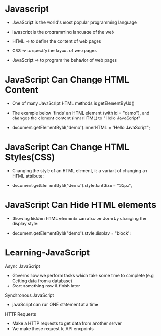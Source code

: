 # Javascript 

- JavaScript is the world's most popular programming language

- javascript is the programming language of the web

- HTML => to define the content of web pages
- CSS => to specify the layout of web pages
- JavaScript => to program the behavior of web pages


# JavaScript Can Change HTML Content

- One of many JavaScript HTML methods is getElementByUd()

- The example below 'finds' an HTML element (with id = "demo"), and changes the element content (innerHTML) to "Hello JavaScript"

- document.getElementById("demo").innerHTML = "Hello JavaScript";

# JavaScript Can Change HTML Styles(CSS)

- Changing the style of an HTML element, is a variant of changing an HTML attribute:

- document.getElementById("demo").style.fontSize = "35px";


# JavaScript Can Hide HTML elements 

- Showing hidden HTML elements can also be done by changing the display style:

- document.getElementById("demo").style.display = "block";





# Learning-JavaScript

Async JavaScript
- Governs how we perform tasks which take some time to complete 
	(e.g Getting data from a database)
- Start something now & finish later

Synchronous JavaScript
- javaScript can run ONE statement at a time

HTTP Requests 
- Make a HTTP requests to get data from another server
- We make these request to API endpoints
